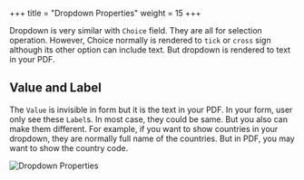 +++
title = "Dropdown Properties"
weight = 15
+++

Dropdown is very similar with `Choice` field. They are all for selection operation. However, Choice normally is rendered to `tick` or `cross` sign although its other option can include text. But dropdown is rendered to text in your PDF. 


## Value and Label

The `Value` is invisible in form but it is the text in your PDF. In your form, user only see these `Label`s. In most case, they could be same. But you also can make them different. For example, if you want to show countries in your dropdown, they are normally full name of the countries. But in PDF, you may want to show the country code.  


![Dropdown Properties](/images/page/form/dropdown.png)